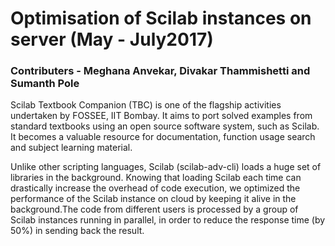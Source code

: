 # Optimisation of Scilab instances on server (May - July2017)
### Contributers - Meghana Anvekar, Divakar Thammishetti and Sumanth Pole

Scilab Textbook Companion (TBC) is one of the flagship activities undertaken by FOSSEE, IIT Bombay. It
aims to port solved examples from standard textbooks using an open source software system, such
as Scilab. It becomes a valuable resource for documentation, function usage search and subject
learning material.

Unlike other scripting languages, Scilab (scilab-adv-cli) loads a huge set of libraries in the
background. Knowing that loading Scilab each time can drastically increase the overhead of code
execution, we optimized the performance of the Scilab instance on cloud by keeping it alive in
the background.The code from different users is processed by a group of Scilab instances running
in parallel, in order to reduce the response time (by 50%) in sending back the result.

